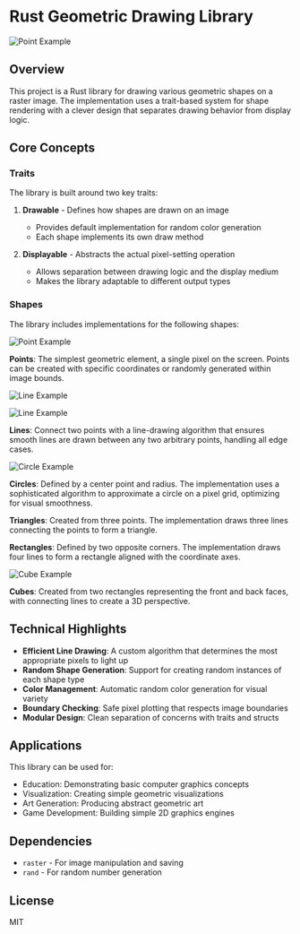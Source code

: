 # Rust Geometric Drawing Library
![Point Example](./art/image.png)

## Overview

This project is a Rust library for drawing various geometric shapes on a raster image. The implementation uses a trait-based system for shape rendering with a clever design that separates drawing behavior from display logic.

## Core Concepts

### Traits

The library is built around two key traits:

1. **Drawable** - Defines how shapes are drawn on an image
   - Provides default implementation for random color generation
   - Each shape implements its own draw method

2. **Displayable** - Abstracts the actual pixel-setting operation
   - Allows separation between drawing logic and the display medium
   - Makes the library adaptable to different output types

### Shapes

The library includes implementations for the following shapes:

![Point Example](./art/space.png)

**Points**: The simplest geometric element, a single pixel on the screen. Points can be created with specific coordinates or randomly generated within image bounds.

![Line Example](./art/lines.png)

![Line Example](./art/1milion.png)

**Lines**: Connect two points with a line-drawing algorithm that ensures smooth lines are drawn between any two arbitrary points, handling all edge cases.

![Circle Example](./art/circles.png)

**Circles**: Defined by a center point and radius. The implementation uses a sophisticated algorithm to approximate a circle on a pixel grid, optimizing for visual smoothness.


**Triangles**: Created from three points. The implementation draws three lines connecting the points to form a triangle.


**Rectangles**: Defined by two opposite corners. The implementation draws four lines to form a rectangle aligned with the coordinate axes.

![Cube Example](./art/cube.png)

**Cubes**: Created from two rectangles representing the front and back faces, with connecting lines to create a 3D perspective.

## Technical Highlights

- **Efficient Line Drawing**: A custom algorithm that determines the most appropriate pixels to light up
- **Random Shape Generation**: Support for creating random instances of each shape type
- **Color Management**: Automatic random color generation for visual variety
- **Boundary Checking**: Safe pixel plotting that respects image boundaries
- **Modular Design**: Clean separation of concerns with traits and structs

## Applications

This library can be used for:

- Education: Demonstrating basic computer graphics concepts
- Visualization: Creating simple geometric visualizations
- Art Generation: Producing abstract geometric art
- Game Development: Building simple 2D graphics engines

## Dependencies

- `raster` - For image manipulation and saving
- `rand` - For random number generation

## License

MIT